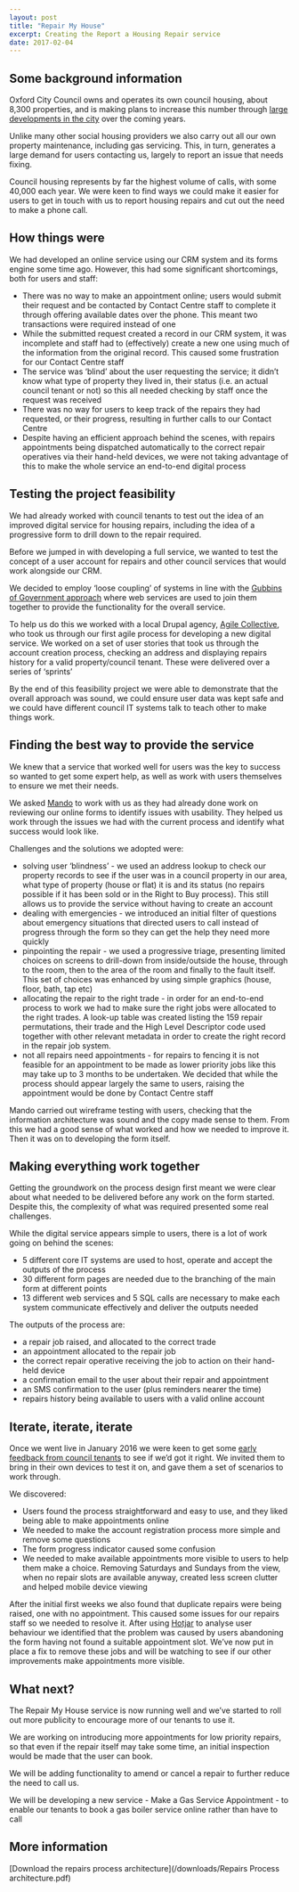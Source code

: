 ```yaml
---
layout: post
title: "Repair My House"
excerpt: Creating the Report a Housing Repair service
date: 2017-02-04
---
```



## Some background information

Oxford City Council owns and operates its own council housing, about 8,300 properties, and is making plans to increase this number through [large developments in the city](https://www.oxford.gov.uk/info/20105/council_housing/309/new_council_homes_being_built) over the coming years.
 
Unlike many other social housing providers we also carry out all our own property maintenance, including gas servicing. This, in turn, generates a large demand for users contacting us, largely to report an issue that needs fixing.
 
Council housing represents by far the highest volume of calls, with some 40,000 each year. We were keen to find ways we could make it easier for users to get in touch with us to report housing repairs and cut out the need to make a phone call.
 

## How things were 

We had developed an online service using our CRM system and its forms engine some time ago. However, this had some significant shortcomings, both for users and staff:

- There was no way to make an appointment online; users would submit their request and be contacted by Contact Centre staff to complete it through offering available dates over the phone. This meant two transactions were required instead of one
- While the submitted request created a record in our CRM system, it was incomplete and staff had to (effectively) create a new one using much of the information from the original record. This caused some frustration for our Contact Centre staff
- The service was ‘blind’ about the user requesting the service; it didn’t know what type of property they lived in, their status (i.e. an actual council tenant or not) so this all needed checking by staff once the request was received
- There was no way for users to keep track of the repairs they had requested, or their progress, resulting in further calls to our Contact Centre
- Despite having an efficient approach behind the scenes, with repairs appointments being dispatched automatically to the correct repair operatives via their hand-held devices, we were not taking advantage of this to make the whole service an end-to-end digital process 

 
## Testing the project feasibility

We had already worked with council tenants to test out the idea of an improved digital service for housing repairs, including the idea of a progressive form to drill down to the repair required. 

Before we jumped in with developing a full service, we wanted to test the concept of a user account for repairs and other council services that would work alongside our CRM.

We decided to employ ‘loose coupling’ of systems in line with the [Gubbins of Government approach](https://www.youtube.com/watch?v=02__3UTqXmU) where web services are used to join them together to provide the functionality for the overall service.

To help us do this we worked with a local Drupal agency, [Agile Collective](https://agile.coop/), who took us through our first agile process for developing a new digital service.  We worked on a set of user stories that took us through the account creation process, checking an address and displaying repairs history for a valid property/council tenant. These were delivered over a series of ‘sprints’ 

By the end of this feasibility project we were able to demonstrate that the overall approach was sound, we could ensure user data was kept safe and we could have different council IT systems talk to teach other to make things work.  


## Finding the best way to provide the service

We knew that a service that worked well for users was the key to success so wanted to get some expert help, as well as work with users themselves to ensure we met their needs.

We asked [Mando](http://www.mando.agency/) to work with us as they had already done work on reviewing our online forms to identify issues with usability. They helped us work through the issues we had with the current process and identify what success would look like.

Challenges and the solutions we adopted were:

- solving user ‘blindness’ - we used an address lookup to check our property records to see if the user was in a council property in our area, what type of property (house or flat) it is and its status (no repairs possible if it has been sold or in the Right to Buy process). This still allows us to provide the service without having to create an account
- dealing with emergencies - we introduced an initial filter of questions about emergency situations that directed users to call instead of progress through the form so they can get the help they need more quickly
- pinpointing the repair - we used a progressive triage, presenting limited choices on screens to drill-down from inside/outside the house, through to the room, then to the area of the room and finally to the fault itself. This set of choices was enhanced by using simple graphics (house, floor, bath, tap etc)
- allocating the repair to the right trade - in order for an end-to-end process to work we had to make sure the right jobs were allocated to the right trades. A look-up table was created listing the 159 repair permutations, their trade and the High Level Descriptor code used together with other relevant metadata in order to create the right record in the repair job system.
- not all repairs need appointments - for repairs to fencing it is not feasible for an appointment to be made as lower priority jobs like this may take up to 3 months to be undertaken. We decided that while the process should appear largely the same to users, raising the appointment would be done by Contact Centre staff  

Mando carried out wireframe testing with users, checking that the information architecture was sound and the copy made sense to them. From this we had a good sense of what worked and how we needed to improve it. Then it was on to developing the form itself.


## Making everything work together

Getting the groundwork on the process design first meant we were clear about what needed to be delivered before any work on the form started. Despite this, the complexity of what was required presented some real challenges. 

While the digital service appears simple to users, there is a lot of work going on behind the scenes:

- 5 different core IT systems are used to host, operate and accept the outputs of the process
- 30 different form pages are needed due to the branching of the main form at different points
- 13 different web services and 5 SQL calls are necessary to make each system communicate effectively and deliver the outputs needed

The outputs of the process are:

- a repair job raised, and allocated to the correct trade
- an appointment allocated to the repair job
- the correct repair operative receiving the job to action on their hand-held device
- a confirmation email to the user about their repair and appointment 
- an SMS confirmation to the user (plus reminders nearer the time)
- repairs history being available to users with a valid online account


## Iterate, iterate, iterate

Once we went live in January 2016 we were keen to get some <a href="/downloads/Tenants Portal User Testing 18Jan16 - report.pdf">early feedback from council tenants</a> to see if we’d got it right. We invited them to bring in their own devices to test it on, and gave them a set of scenarios to work through.

We discovered:

- Users found the process straightforward and easy to use, and they liked being able to make appointments online
- We needed to make the account registration process more simple and remove some questions
- The form progress indicator caused some confusion 
- We needed to make available appointments more visible to users to help them make a choice. Removing Saturdays and Sundays from the view, when no repair slots are available anyway, created less screen clutter and helped mobile device viewing

After the initial first weeks we also found that duplicate repairs were being raised, one with no appointment. This caused some issues for our repairs staff so we needed to resolve it. After using [Hotjar](https://www.hotjar.com) to analyse user behaviour we identified that the problem was caused by users abandoning the form having not found a suitable appointment slot. We’ve now put in place a fix to remove these jobs and will be watching to see if our other improvements make appointments more visible.


## What next?

The Repair My House service is now running well and we’ve started to roll out more publicity to encourage more of our tenants to use it.

We are working on introducing more appointments for low priority repairs, so that even if the repair itself may take some time, an initial inspection would be made that the user can book.

We will be adding functionality to amend or cancel a repair to further reduce the need to call us.

We will be developing a new service - Make a Gas Service Appointment - to enable our tenants to book a gas boiler service online rather than have to call

## More information

[Download the repairs process architecture](/downloads/Repairs Process architecture.pdf)
